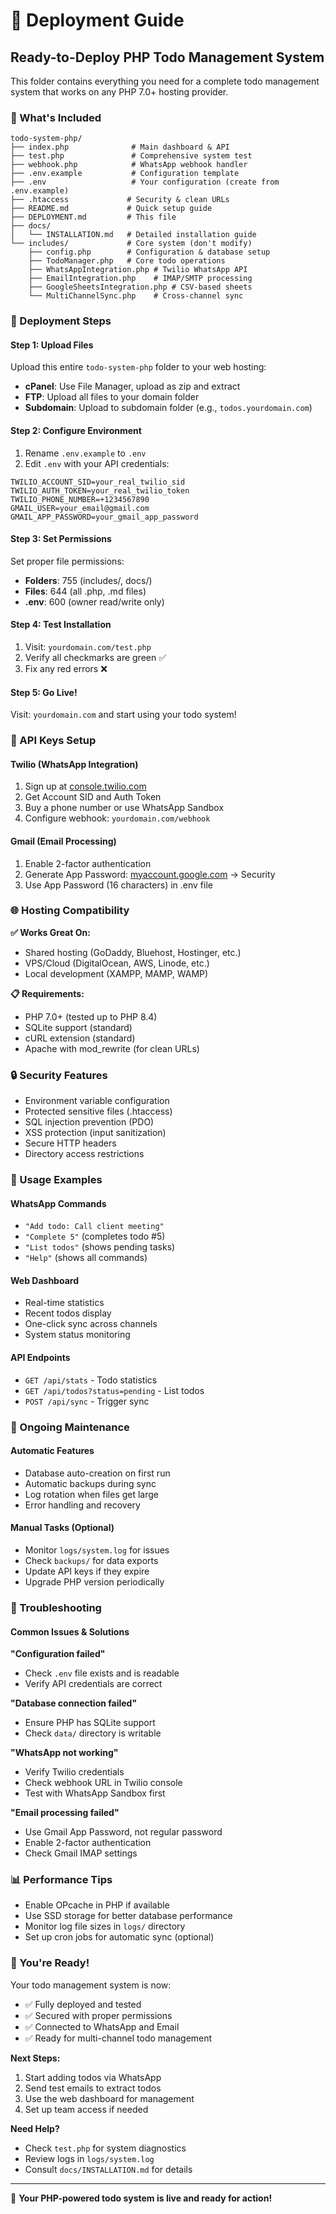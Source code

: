 # 🚀 Deployment Guide

## Ready-to-Deploy PHP Todo Management System

This folder contains everything you need for a complete todo management system that works on any PHP 7.0+ hosting provider.

### 📁 What's Included

```
todo-system-php/
├── index.php              # Main dashboard & API
├── test.php               # Comprehensive system test  
├── webhook.php            # WhatsApp webhook handler
├── .env.example           # Configuration template
├── .env                   # Your configuration (create from .env.example)
├── .htaccess             # Security & clean URLs
├── README.md             # Quick setup guide
├── DEPLOYMENT.md         # This file
├── docs/
│   └── INSTALLATION.md   # Detailed installation guide
└── includes/             # Core system (don't modify)
    ├── config.php        # Configuration & database setup
    ├── TodoManager.php   # Core todo operations
    ├── WhatsAppIntegration.php # Twilio WhatsApp API
    ├── EmailIntegration.php    # IMAP/SMTP processing
    ├── GoogleSheetsIntegration.php # CSV-based sheets
    └── MultiChannelSync.php    # Cross-channel sync
```

### 🎯 Deployment Steps

#### Step 1: Upload Files
Upload this entire `todo-system-php` folder to your web hosting:
- **cPanel**: Use File Manager, upload as zip and extract
- **FTP**: Upload all files to your domain folder
- **Subdomain**: Upload to subdomain folder (e.g., `todos.yourdomain.com`)

#### Step 2: Configure Environment
1. Rename `.env.example` to `.env`
2. Edit `.env` with your API credentials:
```env
TWILIO_ACCOUNT_SID=your_real_twilio_sid
TWILIO_AUTH_TOKEN=your_real_twilio_token
TWILIO_PHONE_NUMBER=+1234567890
GMAIL_USER=your_email@gmail.com
GMAIL_APP_PASSWORD=your_gmail_app_password
```

#### Step 3: Set Permissions
Set proper file permissions:
- **Folders**: 755 (includes/, docs/)
- **Files**: 644 (all .php, .md files)
- **.env**: 600 (owner read/write only)

#### Step 4: Test Installation
1. Visit: `yourdomain.com/test.php`
2. Verify all checkmarks are green ✅
3. Fix any red errors ❌

#### Step 5: Go Live!
Visit: `yourdomain.com` and start using your todo system!

### 🔧 API Keys Setup

#### Twilio (WhatsApp Integration)
1. Sign up at [console.twilio.com](https://console.twilio.com)
2. Get Account SID and Auth Token
3. Buy a phone number or use WhatsApp Sandbox
4. Configure webhook: `yourdomain.com/webhook`

#### Gmail (Email Processing)
1. Enable 2-factor authentication
2. Generate App Password: [myaccount.google.com](https://myaccount.google.com) → Security
3. Use App Password (16 characters) in .env file

### 🌐 Hosting Compatibility

**✅ Works Great On:**
- Shared hosting (GoDaddy, Bluehost, Hostinger, etc.)
- VPS/Cloud (DigitalOcean, AWS, Linode, etc.)
- Local development (XAMPP, MAMP, WAMP)

**📋 Requirements:**
- PHP 7.0+ (tested up to PHP 8.4)
- SQLite support (standard)
- cURL extension (standard)
- Apache with mod_rewrite (for clean URLs)

### 🔒 Security Features

- Environment variable configuration
- Protected sensitive files (.htaccess)
- SQL injection prevention (PDO)
- XSS protection (input sanitization)
- Secure HTTP headers
- Directory access restrictions

### 📱 Usage Examples

#### WhatsApp Commands
- `"Add todo: Call client meeting"`
- `"Complete 5"` (completes todo #5)
- `"List todos"` (shows pending tasks)
- `"Help"` (shows all commands)

#### Web Dashboard
- Real-time statistics
- Recent todos display
- One-click sync across channels
- System status monitoring

#### API Endpoints
- `GET /api/stats` - Todo statistics
- `GET /api/todos?status=pending` - List todos
- `POST /api/sync` - Trigger sync

### 🔄 Ongoing Maintenance

#### Automatic Features
- Database auto-creation on first run
- Automatic backups during sync
- Log rotation when files get large
- Error handling and recovery

#### Manual Tasks (Optional)
- Monitor `logs/system.log` for issues
- Check `backups/` for data exports
- Update API keys if they expire
- Upgrade PHP version periodically

### 🚨 Troubleshooting

#### Common Issues & Solutions

**"Configuration failed"**
- Check `.env` file exists and is readable
- Verify API credentials are correct

**"Database connection failed"**  
- Ensure PHP has SQLite support
- Check `data/` directory is writable

**"WhatsApp not working"**
- Verify Twilio credentials
- Check webhook URL in Twilio console
- Test with WhatsApp Sandbox first

**"Email processing failed"**
- Use Gmail App Password, not regular password
- Enable 2-factor authentication
- Check Gmail IMAP settings

### 📊 Performance Tips

- Enable OPcache in PHP if available
- Use SSD storage for better database performance
- Monitor log file sizes in `logs/` directory
- Set up cron jobs for automatic sync (optional)

### 🎉 You're Ready!

Your todo management system is now:
- ✅ Fully deployed and tested
- ✅ Secured with proper permissions
- ✅ Connected to WhatsApp and Email
- ✅ Ready for multi-channel todo management

**Next Steps:**
1. Start adding todos via WhatsApp
2. Send test emails to extract todos
3. Use the web dashboard for management
4. Set up team access if needed

**Need Help?**
- Check `test.php` for system diagnostics
- Review logs in `logs/system.log`
- Consult `docs/INSTALLATION.md` for details

---

🎯 **Your PHP-powered todo system is live and ready for action!**